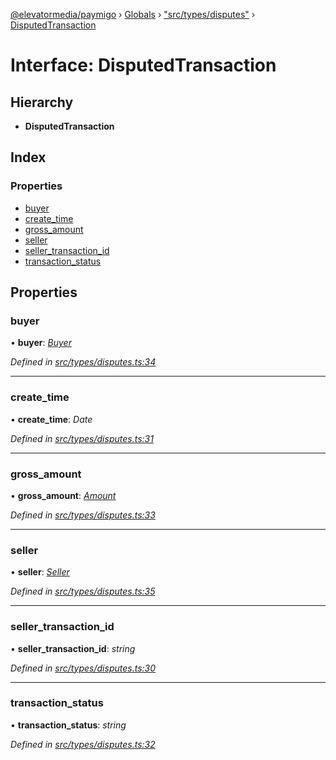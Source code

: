 [@elevatormedia/paymigo](../README.md) › [Globals](../globals.md) › ["src/types/disputes"](../modules/_src_types_disputes_.md) › [DisputedTransaction](_src_types_disputes_.disputedtransaction.md)

# Interface: DisputedTransaction

## Hierarchy

-   **DisputedTransaction**

## Index

### Properties

-   [buyer](_src_types_disputes_.disputedtransaction.md#buyer)
-   [create_time](_src_types_disputes_.disputedtransaction.md#create_time)
-   [gross_amount](_src_types_disputes_.disputedtransaction.md#gross_amount)
-   [seller](_src_types_disputes_.disputedtransaction.md#seller)
-   [seller_transaction_id](_src_types_disputes_.disputedtransaction.md#seller_transaction_id)
-   [transaction_status](_src_types_disputes_.disputedtransaction.md#transaction_status)

## Properties

### buyer

• **buyer**: _[Buyer](_src_types_disputes_.buyer.md)_

_Defined in [src/types/disputes.ts:34](https://github.com/ELEVATORmedia/paymigo/blob/a9a7ad7/src/types/disputes.ts#L34)_

---

### create_time

• **create_time**: _Date_

_Defined in [src/types/disputes.ts:31](https://github.com/ELEVATORmedia/paymigo/blob/a9a7ad7/src/types/disputes.ts#L31)_

---

### gross_amount

• **gross_amount**: _[Amount](_src_types_common_.amount.md)_

_Defined in [src/types/disputes.ts:33](https://github.com/ELEVATORmedia/paymigo/blob/a9a7ad7/src/types/disputes.ts#L33)_

---

### seller

• **seller**: _[Seller](_src_types_disputes_.seller.md)_

_Defined in [src/types/disputes.ts:35](https://github.com/ELEVATORmedia/paymigo/blob/a9a7ad7/src/types/disputes.ts#L35)_

---

### seller_transaction_id

• **seller_transaction_id**: _string_

_Defined in [src/types/disputes.ts:30](https://github.com/ELEVATORmedia/paymigo/blob/a9a7ad7/src/types/disputes.ts#L30)_

---

### transaction_status

• **transaction_status**: _string_

_Defined in [src/types/disputes.ts:32](https://github.com/ELEVATORmedia/paymigo/blob/a9a7ad7/src/types/disputes.ts#L32)_
